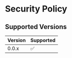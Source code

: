 # Security Policy

## Supported Versions

| Version | Supported          |
| ------- | ------------------ |
| 0.0.x   | :white_check_mark: |

